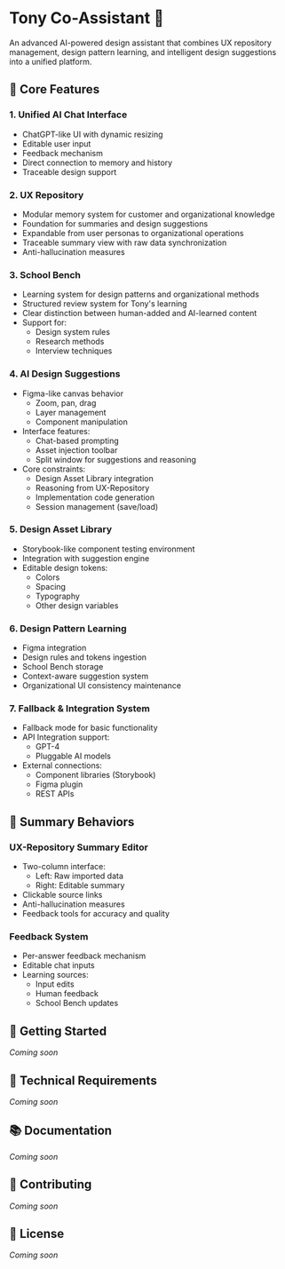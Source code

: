 # Tony Co-Assistant 🤖

An advanced AI-powered design assistant that combines UX repository management, design pattern learning, and intelligent design suggestions into a unified platform.

## 🌟 Core Features

### 1. Unified AI Chat Interface
- ChatGPT-like UI with dynamic resizing
- Editable user input
- Feedback mechanism
- Direct connection to memory and history
- Traceable design support

### 2. UX Repository
- Modular memory system for customer and organizational knowledge
- Foundation for summaries and design suggestions
- Expandable from user personas to organizational operations
- Traceable summary view with raw data synchronization
- Anti-hallucination measures

### 3. School Bench
- Learning system for design patterns and organizational methods
- Structured review system for Tony's learning
- Clear distinction between human-added and AI-learned content
- Support for:
  - Design system rules
  - Research methods
  - Interview techniques

### 4. AI Design Suggestions
- Figma-like canvas behavior
  - Zoom, pan, drag
  - Layer management
  - Component manipulation
- Interface features:
  - Chat-based prompting
  - Asset injection toolbar
  - Split window for suggestions and reasoning
- Core constraints:
  - Design Asset Library integration
  - Reasoning from UX-Repository
  - Implementation code generation
  - Session management (save/load)

### 5. Design Asset Library
- Storybook-like component testing environment
- Integration with suggestion engine
- Editable design tokens:
  - Colors
  - Spacing
  - Typography
  - Other design variables

### 6. Design Pattern Learning
- Figma integration
- Design rules and tokens ingestion
- School Bench storage
- Context-aware suggestion system
- Organizational UI consistency maintenance

### 7. Fallback & Integration System
- Fallback mode for basic functionality
- API Integration support:
  - GPT-4
  - Pluggable AI models
- External connections:
  - Component libraries (Storybook)
  - Figma plugin
  - REST APIs

## 📝 Summary Behaviors

### UX-Repository Summary Editor
- Two-column interface:
  - Left: Raw imported data
  - Right: Editable summary
- Clickable source links
- Anti-hallucination measures
- Feedback tools for accuracy and quality

### Feedback System
- Per-answer feedback mechanism
- Editable chat inputs
- Learning sources:
  - Input edits
  - Human feedback
  - School Bench updates

## 🚀 Getting Started

*Coming soon*

## 🔧 Technical Requirements

*Coming soon*

## 📚 Documentation

*Coming soon*

## 🤝 Contributing

*Coming soon*

## 📄 License

*Coming soon* 